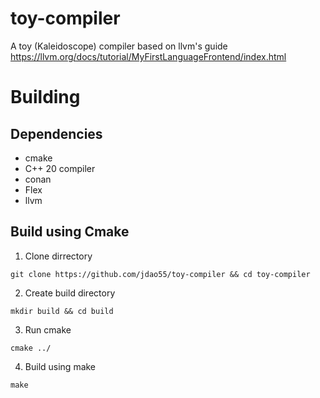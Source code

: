 # toy-compiler
A toy (Kaleidoscope) compiler based on llvm's guide https://llvm.org/docs/tutorial/MyFirstLanguageFrontend/index.html

# Building
## Dependencies
- cmake
- C++ 20 compiler 
- conan
- Flex
- llvm
## Build using Cmake
1. Clone dirrectory 
``` 
git clone https://github.com/jdao55/toy-compiler && cd toy-compiler
```
2. Create build directory
```
mkdir build && cd build
```
3. Run cmake
```
cmake ../
```
4. Build using make 
```
make
```
